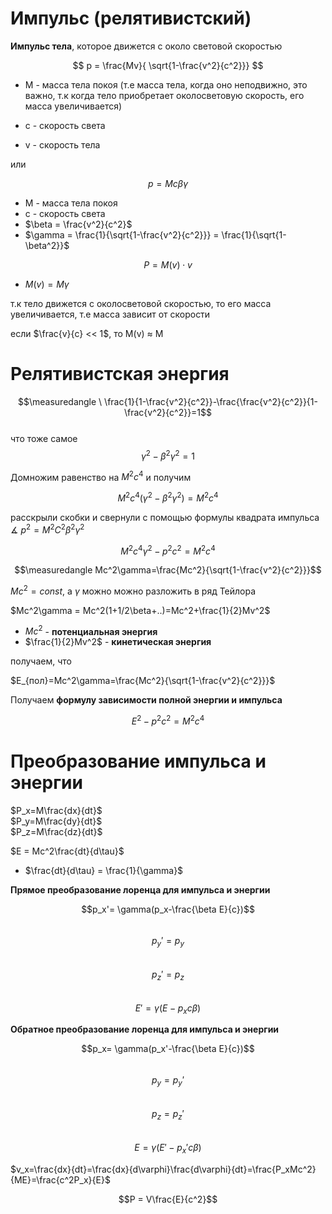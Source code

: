 # Импульс (релятивистский)

**Импульс тела**, которое движется с около световой скоростью

$$
p = \frac{Mv}{ \sqrt{1-\frac{v^2}{c^2}}}
$$ 

* M - масса тела покоя (т.е масса тела, когда оно неподвижно, это важно, т.к когда тело приобретает околосветовую скорость, его масса увеличивается)
  
* c - скорость света

* v - скорость тела 

или

$$
p = Mс\beta\gamma
$$

* M - масса тела покоя
* с - скорость света
* $\beta = \frac{v^2}{c^2}$
* $\gamma = \frac{1}{\sqrt{1-\frac{v^2}{c^2}}} = \frac{1}{\sqrt{1-\beta^2}}$ 

$$
P = M(v)\cdot v 
$$

* $M(v) = M\gamma$

т.к тело движется с околосветовой скоростью, то его масса увеличивается, т.е масса зависит от скорости

если $\frac{v}{c} << 1$, то M(v) $\approx$ M

# Релятивистская энергия


$$\measuredangle \ \frac{1}{1-\frac{v^2}{c^2}}-\frac{\frac{v^2}{c^2}}{1-\frac{v^2}{c^2}}=1$$  
что тоже самое  
$$\gamma^2-\beta^2\gamma^2=1$$

Домножим равенство на $M^2c^4$ и получим

$$M^2c^4(\gamma^2-\beta^2\gamma^2)=M^2c^4$$

расскрыли скобки и свернули с помощью формулы квадрата импульса 
$\measuredangle \ p^2= M^2C^2\beta^2\gamma^2$

$$M^2c^4\gamma^2-p^2c^2=M^2c^4$$

$$\measuredangle Mc^2\gamma=\frac{Mc^2}{\sqrt{1-\frac{v^2}{c^2}}}$$

$Mc^2=const$, а $\gamma$ можно можно разложить в ряд Тейлора  

$Mc^2\gamma = Mc^2(1+1/2\beta+..)=Mc^2+\frac{1}{2}Mv^2$

* $Mc^2$ - **потенциальная энергия**
* $\frac{1}{2}Mv^2$ - **кинетическая энергия**

получаем, что 

$E_{пол}=Mc^2\gamma=\frac{Mc^2}{\sqrt{1-\frac{v^2}{c^2}}}$

Получаем **формулу зависимости полной энергии и импульса**

$$E^2 - p^2c^2=M^2c^4$$

# Преобразование импульса и энергии

$P_x=M\frac{dx}{dt}$   
$P_y=M\frac{dy}{dt}$  
$P_z=M\frac{dz}{dt}$

$E = Mc^2\frac{dt}{d\tau}$  
* $\frac{dt}{d\tau} = \frac{1}{\gamma}$

**Прямое преобразование лоренца для импульса и энергии**

$$p_x'= \gamma(p_x-\frac{\beta E}{c})$$  
$$p_y'=p_y$$  
$$p_z'=p_z$$  
$$E' = \gamma(E-p_xc\beta)$$

**Обратное преобразование лоренца для импульса и энергии**

$$p_x= \gamma(p_x'-\frac{\beta E}{c})$$  
$$p_y=p_y'$$  
$$p_z=p_z'$$  
$$E = \gamma(E'-p_x'c\beta)$$


$v_x=\frac{dx}{dt}=\frac{dx}{d\varphi}\frac{d\varphi}{dt}=\frac{P_xMc^2}{ME}=\frac{c^2P_x}{E}$

$$P = V\frac{E}{c^2}$$
